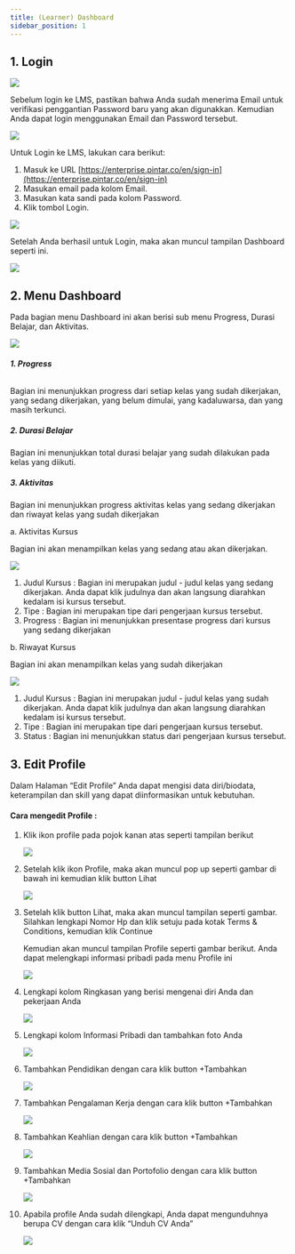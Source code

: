 ```yaml
---
title: (Learner) Dashboard
sidebar_position: 1
---
```

## 1. Login

![](/img/Enterprise-LMS-Login_1.3.png)

Sebelum login ke LMS, pastikan bahwa Anda sudah menerima Email untuk verifikasi penggantian Password baru yang akan digunakkan. Kemudian Anda dapat login menggunakan Email dan Password tersebut.

![](/img/Enterprise-LMS-Login_1.1.png)

Untuk Login ke LMS, lakukan cara berikut:

1. Masuk ke URL [https://enterprise.pintar.co/en/sign-in](https://enterprise.pintar.co/en/sign-in)
2. Masukan email pada kolom Email.
3. Masukan kata sandi pada kolom Password.
4. Klik tombol Login.

![](/img/Enterprise-LMS-Login_1.2.png)

Setelah Anda berhasil untuk Login, maka akan muncul tampilan Dashboard seperti ini.

![](/img/Enterprise-LMS-Login_1.4.png)

## 2. Menu Dashboard

Pada bagian menu Dashboard ini akan berisi sub menu Progress, Durasi Belajar, dan Aktivitas.

![](/img/dashboard.jpg)

###### **1. Progress**

Bagian ini menunjukkan progress dari setiap kelas yang sudah dikerjakan, yang sedang dikerjakan, yang belum dimulai, yang kadaluwarsa, dan yang masih terkunci.

##### **2. Durasi Belajar**

Bagian ini menunjukkan total durasi belajar yang sudah dilakukan pada kelas yang diikuti.

##### **3. Aktivitas**

Bagian ini menunjukkan progress aktivitas kelas yang sedang dikerjakan dan riwayat kelas yang sudah dikerjakan

a. Aktivitas Kursus

Bagian ini akan menampilkan kelas yang sedang atau akan dikerjakan.

![](/img/Enterprise-LMS-Dashboard_1.2.png)

1. Judul Kursus : Bagian ini merupakan judul - judul kelas yang sedang dikerjakan. Anda dapat klik judulnya dan akan langsung diarahkan kedalam isi kursus tersebut.
2. Tipe : Bagian ini merupakan tipe dari pengerjaan kursus tersebut.
3. Progress : Bagian ini menunjukkan presentase progress dari kursus yang sedang dikerjakan

b. Riwayat Kursus

Bagian ini akan menampilkan kelas yang sudah dikerjakan

![](/img/Enterprise-LMS-Dashboard_1.3.png)

1. Judul Kursus : Bagian ini merupakan judul - judul kelas yang sudah dikerjakan. Anda dapat klik judulnya dan akan langsung diarahkan kedalam isi kursus tersebut.
2. Tipe : Bagian ini merupakan tipe dari pengerjaan kursus tersebut.
3. Status : Bagian ini menunjukkan status dari pengerjaan kursus tersebut.

## 3. Edit Profile

Dalam Halaman “Edit Profile” Anda dapat mengisi data diri/biodata, keterampilan dan skill yang dapat diinformasikan untuk kebutuhan.

#### Cara mengedit Profile :

1. Klik ikon profile pada pojok kanan atas seperti tampilan berikut

   ![](/img/Enterprise-LMS-Edit-Profile_1.1.png)
2. Setelah klik ikon Profile, maka akan muncul pop up seperti gambar di bawah ini kemudian klik button Lihat

   ![](/img/Enterprise-LMS-Edit-Profile_1.2.png)
3. Setelah klik button Lihat, maka akan muncul tampilan seperti gambar. Silahkan lengkapi Nomor Hp dan klik setuju pada kotak Terms & Conditions, kemudian klik Continue

   Kemudian akan muncul tampilan Profile seperti gambar berikut. Anda dapat melengkapi informasi pribadi pada menu Profile ini

   ![](/img/profile-2.jpg)
4. Lengkapi kolom Ringkasan yang berisi mengenai diri Anda dan pekerjaan Anda

   ![](/img/profile-3.jpg)
5. Lengkapi kolom Informasi Pribadi dan tambahkan foto Anda

   ![](/img/profile-4.jpg)
6. Tambahkan Pendidikan dengan cara klik button +Tambahkan

   ![](/img/profile-5.jpg)
7. Tambahkan Pengalaman Kerja dengan cara klik button +Tambahkan

   ![](/img/profile-6.jpg)
8. Tambahkan Keahlian dengan cara klik button +Tambahkan

   ![](/img/profile-7.jpg)
9. Tambahkan Media Sosial dan Portofolio dengan cara klik button +Tambahkan

   ![](/img/profile-8.jpg)
10. Apabila profile Anda sudah dilengkapi, Anda dapat mengunduhnya berupa CV dengan cara klik “Unduh CV Anda”

    ![](/img/profile-9.jpg)
